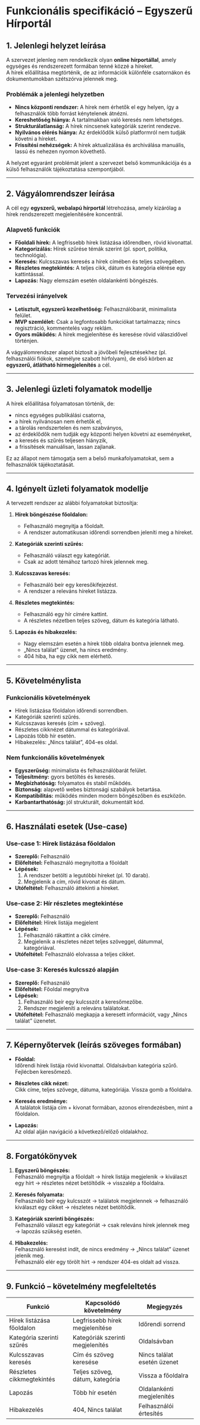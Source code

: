 # Funkcionális specifikáció – Egyszerű Hírportál

## 1. Jelenlegi helyzet leírása

A szervezet jelenleg nem rendelkezik olyan **online hírportállal**, amely egységes és rendszerezett formában tenné közzé a híreket.  
A hírek előállítása megtörténik, de az információk különféle csatornákon és dokumentumokban szétszórva jelennek meg.  

### Problémák a jelenlegi helyzetben
- **Nincs központi rendszer:** A hírek nem érhetők el egy helyen, így a felhasználók több forrást kénytelenek átnézni.  
- **Kereshetőség hiánya:** A tartalmakban való keresés nem lehetséges.  
- **Strukturálatlanság:** A hírek nincsenek kategóriák szerint rendezve.  
- **Nyilvános elérés hiánya:** Az érdeklődők külső platformról nem tudják követni a híreket.  
- **Frissítési nehézségek:** A hírek aktualizálása és archiválása manuális, lassú és nehezen nyomon követhető.  

A helyzet egyaránt problémát jelent a szervezet belső kommunikációja és a külső felhasználók tájékoztatása szempontjából.

---

## 2. Vágyálomrendszer leírása

A cél egy **egyszerű, webalapú hírportál** létrehozása, amely kizárólag a hírek rendszerezett megjelenítésére koncentrál.  

### Alapvető funkciók
- **Főoldali hírek:** A legfrissebb hírek listázása időrendben, rövid kivonattal.  
- **Kategorizálás:** Hírek szűrése témák szerint (pl. sport, politika, technológia).  
- **Keresés:** Kulcsszavas keresés a hírek címében és teljes szövegében.  
- **Részletes megtekintés:** A teljes cikk, dátum és kategória elérése egy kattintással.  
- **Lapozás:** Nagy elemszám esetén oldalankénti böngészés.  

### Tervezési irányelvek
- **Letisztult, egyszerű kezelhetőség:** Felhasználóbarát, minimalista felület.  
- **MVP szemlélet:** Csak a legfontosabb funkciókat tartalmazza; nincs regisztráció, kommentelés vagy reklám.  
- **Gyors működés:** A hírek megjelenítése és keresése rövid válaszidővel történjen.  

A vágyálomrendszer alapot biztosít a jövőbeli fejlesztésekhez (pl. felhasználói fiókok, személyre szabott hírfolyam), de első körben az **egyszerű, átlátható hírmegjelenítés** a cél.

---

## 3. Jelenlegi üzleti folyamatok modellje

A hírek előállítása folyamatosan történik, de:  

- nincs egységes publikálási csatorna,  
- a hírek nyilvánosan nem érhetők el,  
- a tárolás rendszertelen és nem szabványos,  
- az érdeklődők nem tudják egy központi helyen követni az eseményeket,  
- a keresés és szűrés teljesen hiányzik,  
- a frissítések manuálisan, lassan zajlanak.  

Ez az állapot nem támogatja sem a belső munkafolyamatokat, sem a felhasználók tájékoztatását.

---

## 4. Igényelt üzleti folyamatok modellje

A tervezett rendszer az alábbi folyamatokat biztosítja:

1. **Hírek böngészése főoldalon:**  
   - Felhasználó megnyitja a főoldalt.  
   - A rendszer automatikusan időrendi sorrendben jeleníti meg a híreket.  

2. **Kategóriák szerinti szűrés:**  
   - Felhasználó választ egy kategóriát.  
   - Csak az adott témához tartozó hírek jelennek meg.  

3. **Kulcsszavas keresés:**  
   - Felhasználó beír egy keresőkifejezést.  
   - A rendszer a releváns híreket listázza.  

4. **Részletes megtekintés:**  
   - Felhasználó egy hír címére kattint.  
   - A részletes nézetben teljes szöveg, dátum és kategória látható.  

5. **Lapozás és hibakezelés:**  
   - Nagy elemszám esetén a hírek több oldalra bontva jelennek meg.  
   - „Nincs találat” üzenet, ha nincs eredmény.  
   - 404 hiba, ha egy cikk nem elérhető.  

---

## 5. Követelménylista

### Funkcionális követelmények
- Hírek listázása főoldalon időrendi sorrendben.  
- Kategóriák szerinti szűrés.  
- Kulcsszavas keresés (cím + szöveg).  
- Részletes cikknézet dátummal és kategóriával.  
- Lapozás több hír esetén.  
- Hibakezelés: „Nincs találat”, 404-es oldal.  

### Nem funkcionális követelmények
- **Egyszerűség:** minimalista és felhasználóbarát felület.  
- **Teljesítmény:** gyors betöltés és keresés.  
- **Megbízhatóság:** folyamatos és stabil működés.  
- **Biztonság:** alapvető webes biztonsági szabályok betartása.  
- **Kompatibilitás:** működés minden modern böngészőben és eszközön.  
- **Karbantarthatóság:** jól strukturált, dokumentált kód.  

---

## 6. Használati esetek (Use-case)

### Use-case 1: Hírek listázása főoldalon
- **Szereplő:** Felhasználó  
- **Előfeltétel:** Felhasználó megnyitotta a főoldalt  
- **Lépések:**  
  1. A rendszer betölti a legutóbbi híreket (pl. 10 darab).  
  2. Megjelenik a cím, rövid kivonat és dátum.  
- **Utófeltétel:** Felhasználó áttekinti a híreket.  

### Use-case 2: Hír részletes megtekintése
- **Szereplő:** Felhasználó  
- **Előfeltétel:** Hírek listája megjelent  
- **Lépések:**  
  1. Felhasználó rákattint a cikk címére.  
  2. Megjelenik a részletes nézet teljes szöveggel, dátummal, kategóriával.  
- **Utófeltétel:** Felhasználó elolvassa a teljes cikket.  

### Use-case 3: Keresés kulcsszó alapján
- **Szereplő:** Felhasználó  
- **Előfeltétel:** Főoldal megnyitva  
- **Lépések:**  
  1. Felhasználó beír egy kulcsszót a keresőmezőbe.  
  2. Rendszer megjeleníti a releváns találatokat.  
- **Utófeltétel:** Felhasználó megkapja a keresett információt, vagy „Nincs találat” üzenetet.  

---

## 7. Képernyőtervek (leírás szöveges formában)

- **Főoldal:**  
  Időrendi hírek listája rövid kivonattal. Oldalsávban kategória szűrő. Fejlécben keresőmező.  

- **Részletes cikk nézet:**  
  Cikk címe, teljes szövege, dátuma, kategóriája. Vissza gomb a főoldalra.  

- **Keresés eredménye:**  
  A találatok listája cím + kivonat formában, azonos elrendezésben, mint a főoldalon.  

- **Lapozás:**  
  Az oldal alján navigáció a következő/előző oldalakhoz.  

---

## 8. Forgatókönyvek

1. **Egyszerű böngészés:**  
   Felhasználó megnyitja a főoldalt → hírek listája megjelenik → kiválaszt egy hírt → részletes nézet betöltődik → visszalép a főoldalra.  

2. **Keresés folyamata:**  
   Felhasználó beír egy kulcsszót → találatok megjelennek → felhasználó kiválaszt egy cikket → részletes nézet betöltődik.  

3. **Kategóriák szerinti böngészés:**  
   Felhasználó választ egy kategóriát → csak releváns hírek jelennek meg → lapozás szükség esetén.  

4. **Hibakezelés:**  
   Felhasználó keresést indít, de nincs eredmény → „Nincs találat” üzenet jelenik meg.  
   Felhasználó elér egy törölt hírt → rendszer 404-es oldalt ad vissza.  

---

## 9. Funkció – követelmény megfeleltetés

| Funkció                   | Kapcsolódó követelmény             | Megjegyzés                  |
|----------------------------|-----------------------------------|-----------------------------|
| Hírek listázása főoldalon  | Legfrissebb hírek megjelenítése   | Időrendi sorrend            |
| Kategória szerinti szűrés  | Kategóriák szerinti megjelenítés  | Oldalsávban                 |
| Kulcsszavas keresés        | Cím és szöveg keresése            | Nincs találat esetén üzenet |
| Részletes cikkmegtekintés  | Teljes szöveg, dátum, kategória   | Vissza a főoldalra          |
| Lapozás                    | Több hír esetén                   | Oldalankénti megjelenítés   |
| Hibakezelés                | 404, Nincs találat                | Felhasználói értesítés      |